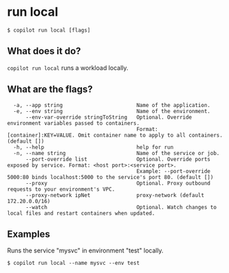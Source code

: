 # run local
```console
$ copilot run local [flags]
```

## What does it do?
`copilot run local` runs a workload locally.

## What are the flags?
```
  -a, --app string                        Name of the application.
  -e, --env string                        Name of the environment.
      --env-var-override stringToString   Optional. Override environment variables passed to containers.
                                          Format: [container]:KEY=VALUE. Omit container name to apply to all containers. (default [])
  -h, --help                              help for run
  -n, --name string                       Name of the service or job.
      --port-override list                Optional. Override ports exposed by service. Format: <host port>:<service port>.
                                          Example: --port-override 5000:80 binds localhost:5000 to the service's port 80. (default [])
      --proxy                             Optional. Proxy outbound requests to your environment's VPC.
      --proxy-network ipNet               proxy-network (default 172.20.0.0/16)
      --watch                             Optional. Watch changes to local files and restart containers when updated.
```

## Examples
Runs the service "mysvc" in environment "test" locally.
```console
$ copilot run local --name mysvc --env test
```